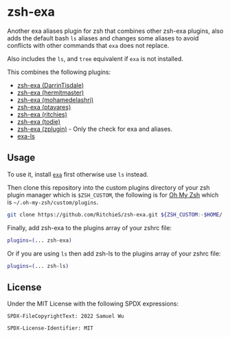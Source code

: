 # zsh-exa

Another exa aliases plugin for zsh that combines other zsh-exa plugins, also
adds the default bash `ls` aliases and changes some aliases to avoid conflicts
with other commands that `exa` does not replace.

Also includes the `ls`, and `tree` equivalent if `exa` is not installed.

This combines the following plugins:

- [zsh-exa (DarrinTisdale)](https://github.com/DarrinTisdale/zsh-aliases-exa)
- [zsh-exa (hermitmaster)](https://github.com/hermitmaster/zsh-exa-plugin)
- [zsh-exa (mohamedelashri)](https://github.com/MohamedElashri/exa-zsh)
- [zsh-exa (ptavares)](https://github.com/ptavares/zsh-exa)
- [zsh-exa (ritchies)](https://github.com/RitchieS/zsh-exa/)
- [zsh-exa (todie)](https://github.com/todie/exa.plugin.zsh)
- [zsh-exa (zplugin)](https://github.com/zplugin/zsh-exa) - Only the check for
  exa and aliases.
- [exa-ls](https://github.com/birdhackor/zsh-exa-ls-plugin)

## Usage

To use it, install [`exa`](https://the.exa.website/) first otherwise use `ls`
instead.

Then clone this repository into the custom plugins directory of your zsh plugin
manager which is `$ZSH_CUSTOM`, the following is for
[Oh My Zsh](https://ohmyz.sh/) which is `~/.oh-my-zsh/custom/plugins`.

```bash
git clone https://github.com/RitchieS/zsh-exa.git ${ZSH_CUSTOM:-$HOME/.oh-my-zsh/custom}/plugins/zsh-exa
```

Finally, add zsh-exa to the plugins array of your zshrc file:

```bash
plugins=(... zsh-exa)
```

Or if you are using `ls` then add zsh-ls to the plugins array of your zshrc
file:

```bash
plugins=(... zsh-ls)
```

## License

Under the MIT License with the following SPDX expressions:

```text
SPDX-FileCopyrightText: 2022 Samuel Wu

SPDX-License-Identifier: MIT
```
